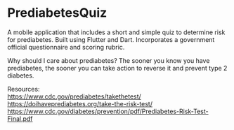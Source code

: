 # PrediabetesQuiz
A mobile application that includes a short and simple quiz to determine risk for prediabetes.
Built using Flutter and Dart.
Incorporates a government official questionnaire and scoring rubric.

Why should I care about prediabetes?
The sooner you know you have prediabetes, the sooner you can take action to reverse it and prevent type 2 diabetes.

Resources: <br />
https://www.cdc.gov/prediabetes/takethetest/<br />
https://doihaveprediabetes.org/take-the-risk-test/<br />
https://www.cdc.gov/diabetes/prevention/pdf/Prediabetes-Risk-Test-Final.pdf

<!---
comment test
apk manager, get depen, run
-->
